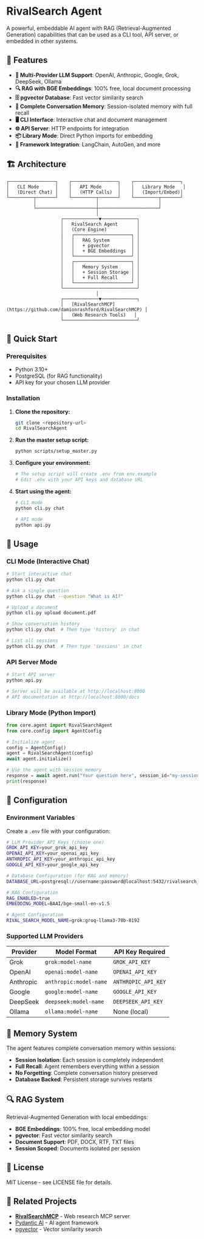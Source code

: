 # RivalSearch Agent

A powerful, embeddable AI agent with RAG (Retrieval-Augmented Generation) capabilities that can be used as a CLI tool, API server, or embedded in other systems.

## 🚀 Features

- **🤖 Multi-Provider LLM Support**: OpenAI, Anthropic, Google, Grok, DeepSeek, Ollama
- **🔍 RAG with BGE Embeddings**: 100% free, local document processing
- **🗄️ pgvector Database**: Fast vector similarity search
- **🧠 Complete Conversation Memory**: Session-isolated memory with full recall
- **🖥️ CLI Interface**: Interactive chat and document management
- **🌐 API Server**: HTTP endpoints for integration
- **📦 Library Mode**: Direct Python imports for embedding
- **🔌 Framework Integration**: LangChain, AutoGen, and more

## 🏗️ Architecture

```
┌─────────────────┐    ┌─────────────────┐    ┌─────────────────┐
│   CLI Mode      │    │   API Mode      │    │   Library Mode   │
│   (Direct Chat) │    │   (HTTP Calls)  │    │   (Import/Embed)│
└─────────┬───────┘    └─────────┬───────┘    └─────────┬───────┘
          │                      │                      │
          └──────────────────────┼──────────────────────┘
                                 │
                    ┌─────────────▼─────────────┐
                    │   RivalSearch Agent       │
                    │   (Core Engine)           │
                    │   ┌─────────────────────┐ │
                    │   │   RAG System        │ │
                    │   │   + pgvector        │ │
                    │   │   + BGE Embeddings  │ │
                    │   └─────────────────────┘ │
                    │   ┌─────────────────────┐ │
                    │   │   Memory System     │ │
                    │   │   + Session Storage │ │
                    │   │   + Full Recall     │ │
                    │   └─────────────────────┘ │
                    └───────────────────────────┘
                                 │
                    ┌─────────────▼─────────────┐
                    │   [RivalSearchMCP](https://github.com/damionrashford/RivalSearchMCP) │
                    │   (Web Research Tools)   │
                    └───────────────────────────┘
```

## 🚀 Quick Start

### Prerequisites
- Python 3.10+
- PostgreSQL (for RAG functionality)
- API key for your chosen LLM provider

### Installation

1. **Clone the repository:**
   ```bash
   git clone <repository-url>
   cd RivalSearchAgent
   ```

2. **Run the master setup script:**
   ```bash
   python scripts/setup_master.py
   ```

3. **Configure your environment:**
   ```bash
   # The setup script will create .env from env.example
   # Edit .env with your API keys and database URL
   ```

4. **Start using the agent:**
   ```bash
   # CLI mode
   python cli.py chat
   
   # API mode
   python api.py
   ```

## 📖 Usage

### CLI Mode (Interactive Chat)
```bash
# Start interactive chat
python cli.py chat

# Ask a single question
python cli.py chat --question "What is AI?"

# Upload a document
python cli.py upload document.pdf

# Show conversation history
python cli.py chat  # Then type 'history' in chat

# List all sessions
python cli.py chat  # Then type 'sessions' in chat
```

### API Server Mode
```bash
# Start API server
python api.py

# Server will be available at http://localhost:8000
# API documentation at http://localhost:8000/docs
```

### Library Mode (Python Import)
```python
from core.agent import RivalSearchAgent
from core.config import AgentConfig

# Initialize agent
config = AgentConfig()
agent = RivalSearchAgent(config)
await agent.initialize()

# Use the agent with session memory
response = await agent.run("Your question here", session_id="my-session")
print(response)
```

## 🔧 Configuration

### Environment Variables

Create a `.env` file with your configuration:

```bash
# LLM Provider API Keys (choose one)
GROK_API_KEY=your_grok_api_key
OPENAI_API_KEY=your_openai_api_key
ANTHROPIC_API_KEY=your_anthropic_api_key
GOOGLE_API_KEY=your_google_api_key

# Database Configuration (for RAG and memory)
DATABASE_URL=postgresql://username:password@localhost:5432/rivalsearch_db

# RAG Configuration
RAG_ENABLED=true
EMBEDDING_MODEL=BAAI/bge-small-en-v1.5

# Agent Configuration
RIVAL_SEARCH_MODEL_NAME=grok:groq-llama3-70b-8192
```

### Supported LLM Providers

| Provider | Model Format | API Key Required |
|----------|--------------|------------------|
| Grok | `grok:model-name` | `GROK_API_KEY` |
| OpenAI | `openai:model-name` | `OPENAI_API_KEY` |
| Anthropic | `anthropic:model-name` | `ANTHROPIC_API_KEY` |
| Google | `google:model-name` | `GOOGLE_API_KEY` |
| DeepSeek | `deepseek:model-name` | `DEEPSEEK_API_KEY` |
| Ollama | `ollama:model-name` | None (local) |



## 🧠 Memory System

The agent features complete conversation memory within sessions:

- **Session Isolation**: Each session is completely independent
- **Full Recall**: Agent remembers everything within a session
- **No Forgetting**: Complete conversation history preserved
- **Database Backed**: Persistent storage survives restarts

## 🔍 RAG System

Retrieval-Augmented Generation with local embeddings:

- **BGE Embeddings**: 100% free, local embedding model
- **pgvector**: Fast vector similarity search
- **Document Support**: PDF, DOCX, RTF, TXT files
- **Session Scoped**: Documents isolated per session



## 📄 License

MIT License - see LICENSE file for details.

## 🔗 Related Projects

- **[RivalSearchMCP](https://github.com/damionrashford/RivalSearchMCP)** - Web research MCP server
- [Pydantic AI](https://ai.pydantic.dev/) - AI agent framework
- [pgvector](https://github.com/pgvector/pgvector) - Vector similarity search
